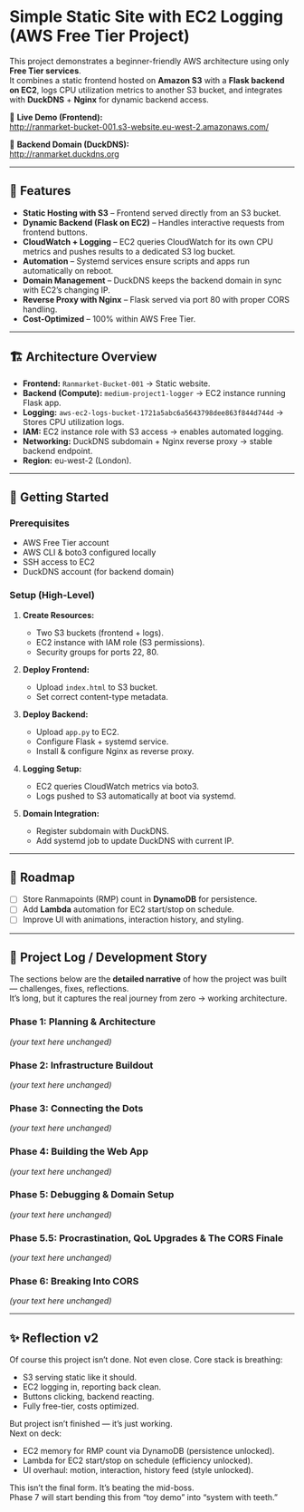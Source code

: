 # Simple Static Site with EC2 Logging (AWS Free Tier Project)

This project demonstrates a beginner-friendly AWS architecture using only **Free Tier services**.  
It combines a static frontend hosted on **Amazon S3** with a **Flask backend on EC2**, logs CPU utilization metrics to another S3 bucket, and integrates with **DuckDNS** + **Nginx** for dynamic backend access.

🔗 **Live Demo (Frontend):**  
http://ranmarket-bucket-001.s3-website.eu-west-2.amazonaws.com/  

🔗 **Backend Domain (DuckDNS):**  
http://ranmarket.duckdns.org  

---

## 📌 Features

- **Static Hosting with S3** – Frontend served directly from an S3 bucket.  
- **Dynamic Backend (Flask on EC2)** – Handles interactive requests from frontend buttons.  
- **CloudWatch + Logging** – EC2 queries CloudWatch for its own CPU metrics and pushes results to a dedicated S3 log bucket.  
- **Automation** – Systemd services ensure scripts and apps run automatically on reboot.  
- **Domain Management** – DuckDNS keeps the backend domain in sync with EC2’s changing IP.  
- **Reverse Proxy with Nginx** – Flask served via port 80 with proper CORS handling.  
- **Cost-Optimized** – 100% within AWS Free Tier.  

---

## 🏗️ Architecture Overview

- **Frontend:** `Ranmarket-Bucket-001` → Static website.  
- **Backend (Compute):** `medium-project1-logger` → EC2 instance running Flask app.  
- **Logging:** `aws-ec2-logs-bucket-1721a5abc6a5643798dee863f844d744d` → Stores CPU utilization logs.  
- **IAM:** EC2 instance role with S3 access → enables automated logging.  
- **Networking:** DuckDNS subdomain + Nginx reverse proxy → stable backend endpoint.  
- **Region:** eu-west-2 (London).  

---

## 🚀 Getting Started

### Prerequisites
- AWS Free Tier account
- AWS CLI & boto3 configured locally
- SSH access to EC2
- DuckDNS account (for backend domain)

### Setup (High-Level)
1. **Create Resources:**  
   - Two S3 buckets (frontend + logs).  
   - EC2 instance with IAM role (S3 permissions).  
   - Security groups for ports 22, 80.  

2. **Deploy Frontend:**  
   - Upload `index.html` to S3 bucket.  
   - Set correct content-type metadata.  

3. **Deploy Backend:**  
   - Upload `app.py` to EC2.  
   - Configure Flask + systemd service.  
   - Install & configure Nginx as reverse proxy.  

4. **Logging Setup:**  
   - EC2 queries CloudWatch metrics via boto3.  
   - Logs pushed to S3 automatically at boot via systemd.  

5. **Domain Integration:**  
   - Register subdomain with DuckDNS.  
   - Add systemd job to update DuckDNS with current IP.  

---

## 🔮 Roadmap

- [ ] Store Ranmapoints (RMP) count in **DynamoDB** for persistence.  
- [ ] Add **Lambda** automation for EC2 start/stop on schedule.  
- [ ] Improve UI with animations, interaction history, and styling.  

---

## 📖 Project Log / Development Story

The sections below are the **detailed narrative** of how the project was built — challenges, fixes, reflections.  
It’s long, but it captures the real journey from zero → working architecture.

### Phase 1: Planning & Architecture
*(your text here unchanged)*

### Phase 2: Infrastructure Buildout
*(your text here unchanged)*

### Phase 3: Connecting the Dots
*(your text here unchanged)*

### Phase 4: Building the Web App
*(your text here unchanged)*

### Phase 5: Debugging & Domain Setup
*(your text here unchanged)*

### Phase 5.5: Procrastination, QoL Upgrades & The CORS Finale
*(your text here unchanged)*

### Phase 6: Breaking Into CORS
*(your text here unchanged)*

---

## ✨ Reflection v2

Of course this project isn’t done. Not even close. Core stack is breathing:

- S3 serving static like it should.  
- EC2 logging in, reporting back clean.  
- Buttons clicking, backend reacting.  
- Fully free-tier, costs optimized.  

But project isn’t finished — it’s just working.  
Next on deck:  

- EC2 memory for RMP count via DynamoDB (persistence unlocked).  
- Lambda for EC2 start/stop on schedule (efficiency unlocked).  
- UI overhaul: motion, interaction, history feed (style unlocked).  

This isn’t the final form. It’s beating the mid-boss.  
Phase 7 will start bending this from “toy demo” into “system with teeth.”  
